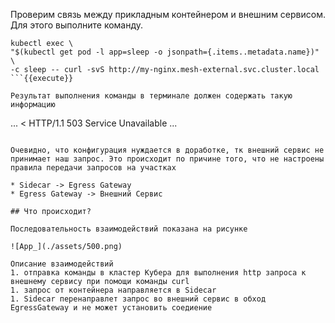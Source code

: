 Проверим связь между прикладным контейнером и внешним сервисом. Для этого выполните команду.

```
kubectl exec \
"$(kubectl get pod -l app=sleep -o jsonpath={.items..metadata.name})" \
-c sleep -- curl -svS http://my-nginx.mesh-external.svc.cluster.local
```{{execute}}

Результат выполнения команды в терминале должен содержать такую информацию 

```
...
< HTTP/1.1 503 Service Unavailable
...
```

Очевидно, что конфигурация нуждается в доработке, тк внешний сервис не принимает наш запрос. Это происходит по причине того, что не настроены правила передачи запросов на участках

* Sidecar -> Egress Gateway
* Egress Gateway -> Внешний Сервис

## Что происходит?

Последовательность взаимодействий показана на рисунке

![App_](./assets/500.png)

Описание взаимодействий 
1. отправка команды в кластер Кубера для выполнения http запроса к внешнему сервису при помощи команды curl
1. запрос от контейнера направляется в Sidecar
1. Sidecar перенаправлет запрос во внешний сервис в обход EgressGateway и не может установить соедиение

